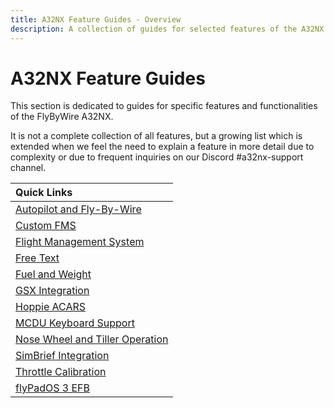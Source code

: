 ```yaml
---
title: A32NX Feature Guides - Overview
description: A collection of guides for selected features of the A32NX.
---
```


<link rel="stylesheet" href="../../stylesheets/toc-tables.css">

# A32NX Feature Guides

This section is dedicated to guides for specific features and functionalities of the FlyByWire A32NX.

It is not a complete collection of all features, but a growing list which is extended when we feel the need to explain a feature in more detail due to complexity or due to frequent inquiries on our Discord #a32nx-support channel.

| Quick Links                                               |
|:----------------------------------------------------------|
| [Autopilot and Fly-By-Wire](autopilot-fbw.md)             |
| [Custom FMS](cFMS.md)                                     |
| [Flight Management System](cFMS.md)                       |
| [Free Text](freetext.md)                                  |
| [Fuel and Weight](loading-fuel-weight.md)                 |
| [GSX Integration](gsxintegration/index.md)                |
| [Hoppie ACARS](hoppie.md)                                 |
| [MCDU Keyboard Support](mcdu-keyboard.md)                 |
| [Nose Wheel and Tiller Operation](nw-tiller.md)           |
| [SimBrief Integration](simbrief.md)                       |
| [Throttle Calibration](flypados3/throttle-calibration.md) |
| [flyPadOS 3 EFB](flypados3/index.md)                      |



